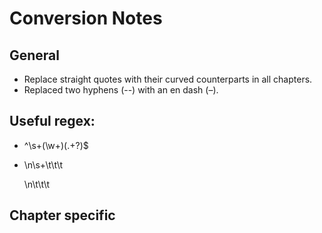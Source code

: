 # Conversion Notes
## General
* Replace straight quotes with their curved counterparts in all chapters.
* Replaced two hyphens (--) with an en dash (–).

## Useful regex:
* ^\s+(\w+)(.+?)$
* </p>\n\s+\t\t\t<p> </p>\n\t\t\t<p>

## Chapter specific